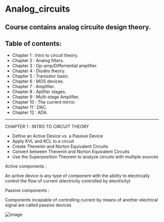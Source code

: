# Analog_circuits
Course contains analog circuite design theory. 
---
## Table of contents:

* Chapter 1 : Intro to circuit theory.
* Chapter 2 : Analog filters.
* Chapter 3 : Op-amp/Differrential amplifier. 
* Chapter 4 : Diodes theory. 
* Chapter 5 : Transistor basic. 
* Chapter 6 : MOS devices. 
* Chapter 7 : Amplifier. 
* Chapter 8 : Aplifier stages. 
* Chapter 9 : Multi-stage Amplifier. 
* Chapter 10 : The current mirror. 
* Chapter 11 : DAC. 
* Chapter 12 : ADA.

---

CHAPTER 1 : INTRO TO CIRCUIT THEORY 

* Define an Active Device vs. a Passive Device
* Apply KVL and KCL to a circuit
* Create Thevenin and Norton Equivalent Circuits
* Convert between Thevenin and Norton Equivalent Circuits
* Use the Superposition Theorem to analyze circuits with multiple sources

Active components :

An active device is any type of component with the ability to electrically control the flow of current (electricity controlled by electricity)

Passive components :

 Components incapable of controlling current by means of another electrical signal are called passive devices


![image](https://github.com/Himanshukohale22/Analog_circuits/assets/114358863/4d72f486-057a-4c5b-a876-e4b023c6956f)






